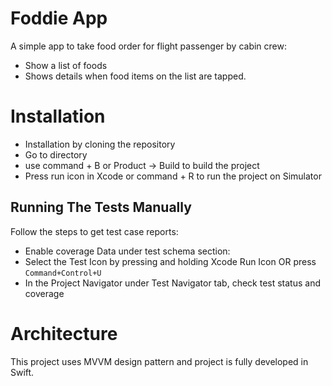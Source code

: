 # Foddie App

A simple app to take food order for flight passenger by cabin crew:
* Show a list of foods
* Shows details when food items on the list are tapped. 
 

# Installation

* Installation by cloning the repository
* Go to directory
* use command + B or Product -> Build to build the project
* Press run icon in Xcode or command + R to run the project on Simulator

## Running The Tests Manually 

Follow the steps to get test case reports:
* Enable coverage Data under test schema section:
* Select the Test Icon by pressing and holding Xcode Run Icon OR press `Command+Control+U`
* In the Project Navigator under Test Navigator tab, check test status and coverage 

# Architecture

 This project uses MVVM design pattern and project is fully developed in Swift.

